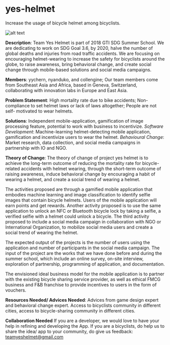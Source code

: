 # yes-helmet
Increase the usage of bicycle helmet among bicyclists.

![alt text](https://images-na.ssl-images-amazon.com/images/I/61S29O90e8L._SY355_.jpg)

**Description**: 
Team Yes Helmet is part of 2018 GTI SDG Summer School. We are dedicating to work on SDG Goal 3.6, by 2020, halve the number of global deaths and injuries from road traffic accidents. We are focusing on encouraging helmet-wearing to increase the safety for bicyclists around the globe, to raise awareness, bring behavioral change, and create social change through mobile-based solutions and social media campaigns.

**Members**: 
yychern, nyanduko, and collengine; Our team members come from Southeast Asia and Africa, based in Geneva, Switzerland, collaborating with innovation labs in Europe and East Asia.

**Problem Statement**:
High mortality rate due to bike accidents; Non-compliance to set helmet laws or lack of laws altogether; People are not self- motivated to wear helmets.

**Solutions**:
Independent mobile-application, gamification of image processing feature, potential to work with business to incentivize.
*Software Development*: Machine-learning helmet-detecting mobile application, gamification and incentivize users to wear the helmet.
*Behavioural Change*: Market research, data collection, and social media campaigns in partnership with IO and NGO.

**Theory of Change**:
The theory of change of project yes helmet is to achieve the long-term outcome of reducing the mortality rate for bicycle-related accidents with helmet wearing, through the short-term outcome of raising awareness, induce behavioral change by encouraging a habit of wearing a helmet, and create a social trend of wearing a helmet. 

The activities proposed are through a gamified mobile application that embodies machine learning and image classification to identify selfie images that contain bicycle helmets. Users of the mobile application will earn points and get rewards. Another activity proposed is to use the same application to unlock an NFC or Bluetooth bicycle lock by taking a selfie, a verified selfie with a helmet could unlock a bicycle. The third activity proposed to include a social media campaign in collaboration with NGO or International Organization, to mobilize social media users and create a social trend of wearing the helmet.

The expected output of the projects is the number of users using the application and number of participants in the social media campaign. The input of the project are the works that we have done before and during the summer school, which include an online survey, on-site interview, exploration of partnership, programming of application, and documentation.

The envisioned ideal business model for the mobile application is to partner with the existing bicycle sharing service provider, as well as ethical FMCG business and F&B franchise to provide incentives to users in the form of vouchers.


**Resources Needed/ Advices Needed**:
Advices from game design expert and behavioral change expert. Access to bicyclists community in different cities, access to bicycle-sharing community in different cities.

**Collaboration Needed**
If you are a developer, we would love to have your help in refining and developing the App.
If you are a bicyclists, do help us to share the idea/ app to your community, do give us feedback: teamyeshelmet@gmail.com
